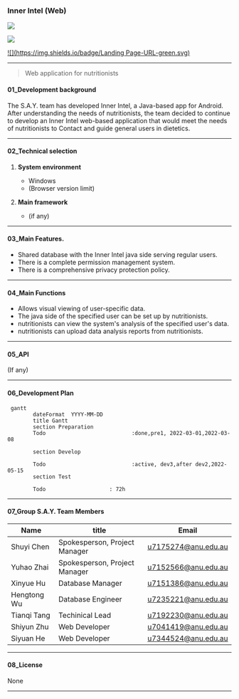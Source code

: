 ### **Inner Intel (Web)**

[![](https://img.shields.io/badge/InnerIntel_Web-V1.0.0-blue.svg)]() 

[![](https://img.shields.io/badge/InnerIntel_Web-Issues-red.svg)](https://docs.google.com/spreadsheets/d/1npZpFK3Xic6fdqqMUoxf1sFYhxUc4z0dh4f2Bi-TVUE/edit?usp=sharing)

[![](https://img.shields.io/badge/Landing Page-URL-green.svg)]() 

---

> Web application for nutritionists

#### 01_Development background

The S.A.Y. team has developed Inner Intel, a Java-based app for Android.
After understanding the needs of nutritionists, the team decided to continue to develop an Inner Intel web-based application that would meet the needs of nutritionists to Contact and guide general users in dietetics.

---

#### 02_Technical selection

1. **System environment**
   - Windows
   - (Browser version limit)

2. **Main framework**
   - (if any)

---

#### 03_Main Features.

- Shared database with the Inner Intel java side serving regular users.
- There is a complete permission management system.
- There is a comprehensive privacy protection policy.

---

#### 04_Main Functions

- Allows visual viewing of user-specific data.
- The java side of the specified user can be set up by nutritionists.
- nutritionists can view the system's analysis of the specified user's data.
- nutritionists can upload data analysis reports from nutritionists.

---

#### 05_API

(If any)

---

#### 06_Development Plan

```mermaid
 gantt 
        dateFormat  YYYY-MM-DD
        title Gantt 
        section Preparation
        Todo						   :done,pre1, 2022-03-01,2022-03-08
       
        section Develop
       
        Todo                           :active, dev3,after dev2,2022-05-15
        section Test
        
        Todo                    : 72h
```

---

#### 07_Group S.A.Y. Team Members

| Name        | title                         | Email               |
| ----------- | ----------------------------- | ------------------- |
| Shuyi Chen  | Spokesperson, Project Manager | u7175274@anu.edu.au |
| Yuhao Zhai  | Spokesperson, Project Manager | u7152566@anu.edu.au |
| Xinyue Hu   | Database Manager              | u7151386@anu.edu.au |
| Hengtong Wu | Database Engineer             | u7235221@anu.edu.au |
| Tianqi Tang | Techinical Lead               | u7192230@anu.edu.au |
| Shiyun Zhu  | Web Developer                 | u7041419@anu.edu.au |
| Siyuan He   | Web Developer                 | u7344524@anu.edu.au |

---

#### 08_License

None

---

#### 
